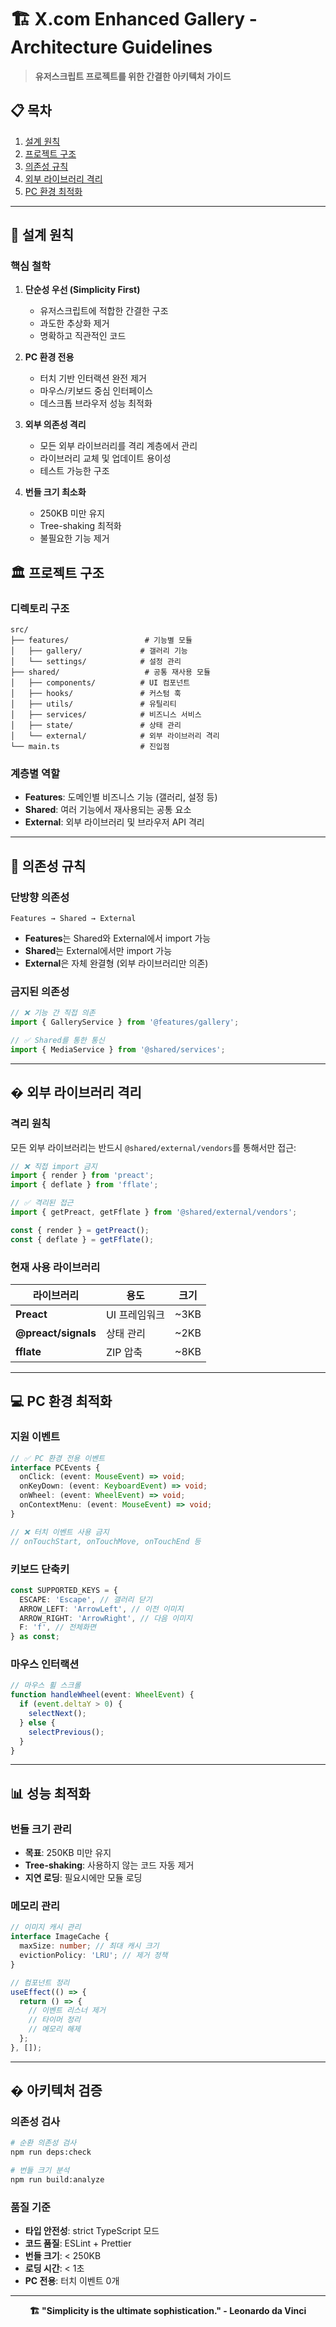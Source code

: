 # 🏗️ X.com Enhanced Gallery - Architecture Guidelines

> **유저스크립트 프로젝트를 위한 간결한 아키텍처 가이드**

## 📋 목차

1. [설계 원칙](#설계-원칙)
2. [프로젝트 구조](#프로젝트-구조)
3. [의존성 규칙](#의존성-규칙)
4. [외부 라이브러리 격리](#외부-라이브러리-격리)
5. [PC 환경 최적화](#pc-환경-최적화)

---

## 🎯 설계 원칙

### 핵심 철학

1. **단순성 우선 (Simplicity First)**
   - 유저스크립트에 적합한 간결한 구조
   - 과도한 추상화 제거
   - 명확하고 직관적인 코드

2. **PC 환경 전용**
   - 터치 기반 인터랙션 완전 제거
   - 마우스/키보드 중심 인터페이스
   - 데스크톱 브라우저 성능 최적화

3. **외부 의존성 격리**
   - 모든 외부 라이브러리를 격리 계층에서 관리
   - 라이브러리 교체 및 업데이트 용이성
   - 테스트 가능한 구조

4. **번들 크기 최소화**
   - 250KB 미만 유지
   - Tree-shaking 최적화
   - 불필요한 기능 제거

## 🏛️ 프로젝트 구조

### 디렉토리 구조

```
src/
├── features/                 # 기능별 모듈
│   ├── gallery/             # 갤러리 기능
│   └── settings/            # 설정 관리
├── shared/                   # 공통 재사용 모듈
│   ├── components/          # UI 컴포넌트
│   ├── hooks/               # 커스텀 훅
│   ├── utils/               # 유틸리티
│   ├── services/            # 비즈니스 서비스
│   ├── state/               # 상태 관리
│   └── external/            # 외부 라이브러리 격리
└── main.ts                  # 진입점
```

### 계층별 역할

- **Features**: 도메인별 비즈니스 기능 (갤러리, 설정 등)
- **Shared**: 여러 기능에서 재사용되는 공통 요소
- **External**: 외부 라이브러리 및 브라우저 API 격리

---

## 🔗 의존성 규칙

### 단방향 의존성

```
Features → Shared → External
```

- **Features**는 Shared와 External에서 import 가능
- **Shared**는 External에서만 import 가능
- **External**은 자체 완결형 (외부 라이브러리만 의존)

### 금지된 의존성

```typescript
// ❌ 기능 간 직접 의존
import { GalleryService } from '@features/gallery';

// ✅ Shared를 통한 통신
import { MediaService } from '@shared/services';
```

---

## � 외부 라이브러리 격리

### 격리 원칙

모든 외부 라이브러리는 반드시 `@shared/external/vendors`를 통해서만 접근:

```typescript
// ❌ 직접 import 금지
import { render } from 'preact';
import { deflate } from 'fflate';

// ✅ 격리된 접근
import { getPreact, getFflate } from '@shared/external/vendors';

const { render } = getPreact();
const { deflate } = getFflate();
```

### 현재 사용 라이브러리

| 라이브러리          | 용도          | 크기 |
| ------------------- | ------------- | ---- |
| **Preact**          | UI 프레임워크 | ~3KB |
| **@preact/signals** | 상태 관리     | ~2KB |
| **fflate**          | ZIP 압축      | ~8KB |

---

## 💻 PC 환경 최적화

### 지원 이벤트

```typescript
// ✅ PC 환경 전용 이벤트
interface PCEvents {
  onClick: (event: MouseEvent) => void;
  onKeyDown: (event: KeyboardEvent) => void;
  onWheel: (event: WheelEvent) => void;
  onContextMenu: (event: MouseEvent) => void;
}

// ❌ 터치 이벤트 사용 금지
// onTouchStart, onTouchMove, onTouchEnd 등
```

### 키보드 단축키

```typescript
const SUPPORTED_KEYS = {
  ESCAPE: 'Escape', // 갤러리 닫기
  ARROW_LEFT: 'ArrowLeft', // 이전 이미지
  ARROW_RIGHT: 'ArrowRight', // 다음 이미지
  F: 'f', // 전체화면
} as const;
```

### 마우스 인터랙션

```typescript
// 마우스 휠 스크롤
function handleWheel(event: WheelEvent) {
  if (event.deltaY > 0) {
    selectNext();
  } else {
    selectPrevious();
  }
}
```

---

## 📊 성능 최적화

### 번들 크기 관리

- **목표**: 250KB 미만 유지
- **Tree-shaking**: 사용하지 않는 코드 자동 제거
- **지연 로딩**: 필요시에만 모듈 로딩

### 메모리 관리

```typescript
// 이미지 캐시 관리
interface ImageCache {
  maxSize: number; // 최대 캐시 크기
  evictionPolicy: 'LRU'; // 제거 정책
}

// 컴포넌트 정리
useEffect(() => {
  return () => {
    // 이벤트 리스너 제거
    // 타이머 정리
    // 메모리 해제
  };
}, []);
```

---

## � 아키텍처 검증

### 의존성 검사

```bash
# 순환 의존성 검사
npm run deps:check

# 번들 크기 분석
npm run build:analyze
```

### 품질 기준

- **타입 안전성**: strict TypeScript 모드
- **코드 품질**: ESLint + Prettier
- **번들 크기**: < 250KB
- **로딩 시간**: < 1초
- **PC 전용**: 터치 이벤트 0개

---

<div align="center">

**🏗️ "Simplicity is the ultimate sophistication." - Leonardo da Vinci**

</div>
